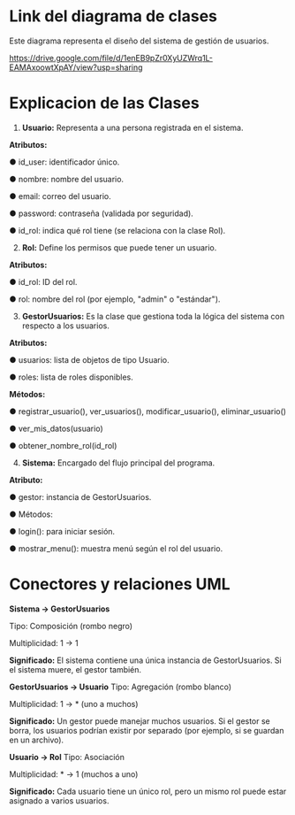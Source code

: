 # Link del diagrama de clases

Este diagrama representa el diseño del sistema de gestión de usuarios.

https://drive.google.com/file/d/1enEB9pZr0XyUZWrq1L-EAMAxoowtXpAY/view?usp=sharing

# Explicacion de las Clases

1. **Usuario:**
Representa a una persona registrada en el sistema.

**Atributos:**

● id_user: identificador único.

● nombre: nombre del usuario.

● email: correo del usuario.

● password: contraseña (validada por seguridad).

● id_rol: indica qué rol tiene (se relaciona con la clase Rol).

2. **Rol:**
Define los permisos que puede tener un usuario.

**Atributos:**

● id_rol: ID del rol.

● rol: nombre del rol (por ejemplo, "admin" o "estándar").

3. **GestorUsuarios:**
Es la clase que gestiona toda la lógica del sistema con respecto a los usuarios.

**Atributos:**

● usuarios: lista de objetos de tipo Usuario.

● roles: lista de roles disponibles.

**Métodos:**

● registrar_usuario(), ver_usuarios(), modificar_usuario(),          eliminar_usuario()

● ver_mis_datos(usuario)

● obtener_nombre_rol(id_rol)

4. **Sistema:**
Encargado del flujo principal del programa.

**Atributo:**

● gestor: instancia de GestorUsuarios.

● Métodos:

● login(): para iniciar sesión.

● mostrar_menu(): muestra menú según el rol del usuario.

# Conectores y relaciones UML

 **Sistema → GestorUsuarios**

Tipo: Composición (rombo negro)

Multiplicidad: 1 → 1

**Significado:** El sistema contiene una única instancia de GestorUsuarios. Si el sistema muere, el gestor también.

 **GestorUsuarios → Usuario**
Tipo: Agregación (rombo blanco)

Multiplicidad: 1 → * (uno a muchos)

**Significado:** Un gestor puede manejar muchos usuarios. Si el gestor se borra, los usuarios podrían existir por separado (por ejemplo, si se guardan en un archivo).

 **Usuario → Rol**
Tipo: Asociación

Multiplicidad: * → 1 (muchos a uno)

**Significado:** Cada usuario tiene un único rol, pero un mismo rol puede estar asignado a varios usuarios.